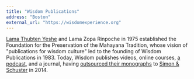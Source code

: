 ```yaml
---
title: "Wisdom Publications"
address: "Boston"
external_url: "https://wisdomexperience.org"
---
```


[Lama Thubten Yeshe](/authors/yeshe) and Lama Zopa Rinpoche in 1975 established the Foundation for the Preservation of the Mahayana Tradition, whose vision of "publications for wisdom culture" led to the founding of Wisdom Publications in 1983. Today, Wisdom publishes videos, online courses, [a podcast](https://wisdomexperience.org/podcasts/), and a journal, having [outsourced their monographs](https://www.lionsroar.com/wisdom-publications-launches-new-site-expands-reach-through-freshly-inked-deal-with-simon-schuster/) to [Simon & Schuster](https://www.simonandschuster.com/search/books/Imprint-Wisdom-Publications/_/N-1z12i96) in 2014.
